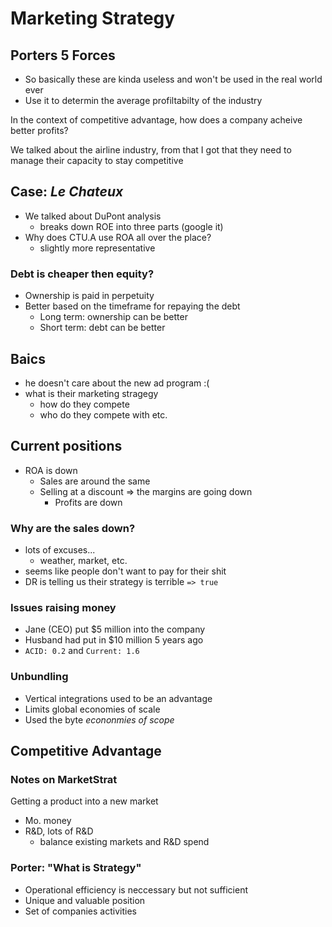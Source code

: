 Marketing Strategy
==================

## Porters 5 Forces
- So basically these are kinda useless and won't be used in the real world ever
- Use it to determin the average profiltabilty of the industry

In the context of competitive advantage, how does a company acheive better profits?

We talked about the airline industry, from that I got that they need to manage their capacity to stay competitive

## Case: _Le Chateux_
- We talked about DuPont analysis
    + breaks down ROE into three parts (google it)
- Why does CTU.A use ROA all over the place?
    + slightly more representative

### Debt is cheaper then equity?
- Ownership is paid in perpetuity
- Better based on the timeframe for repaying the debt
    + Long term: ownership can be better
    + Short term: debt can be better

## Baics
- he doesn't care about the new ad program :(
- what is their marketing stragegy
    + how do they compete
    + who do they compete with etc.
    
## Current positions
- ROA is down
    + Sales are around the same
    + Selling at a discount => the margins are going down
        * Profits are down

### Why are the sales down?
- lots of excuses...
    + weather, market, etc.
- seems like people don't want to pay for their shit
- DR is telling us their strategy is terrible `=> true`

### Issues raising money 
- Jane (CEO) put $5 million into the company 
- Husband had put in $10 million 5 years ago
- `ACID: 0.2` and `Current: 1.6`

### Unbundling
- Vertical integrations used to be an advantage
- Limits global economies of scale
- Used the byte _econonmies of scope_

## Competitive Advantage

### Notes on MarketStrat
Getting a product into a new market
- Mo. money
- R&D, lots of R&D
    + balance existing markets and R&D spend

### Porter: "What is Strategy"
- Operational efficiency is neccessary but not sufficient 
- Unique and valuable position
- Set of companies activities


